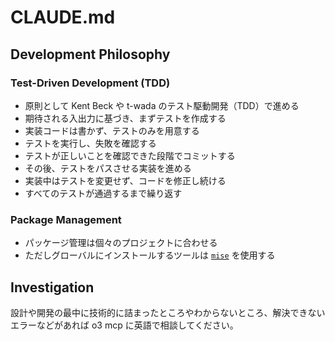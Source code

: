 # CLAUDE.md

## Development Philosophy

### Test-Driven Development (TDD)

- 原則として Kent Beck や t-wada のテスト駆動開発（TDD）で進める
- 期待される入出力に基づき、まずテストを作成する
- 実装コードは書かず、テストのみを用意する
- テストを実行し、失敗を確認する
- テストが正しいことを確認できた段階でコミットする
- その後、テストをパスさせる実装を進める
- 実装中はテストを変更せず、コードを修正し続ける
- すべてのテストが通過するまで繰り返す

### Package Management

- パッケージ管理は個々のプロジェクトに合わせる
- ただしグローバルにインストールするツールは [`mise`](https://mise.jdx.dev/) を使用する

## Investigation

設計や開発の最中に技術的に詰まったところやわからないところ、解決できないエラーなどがあれば o3 mcp に英語で相談してください。
